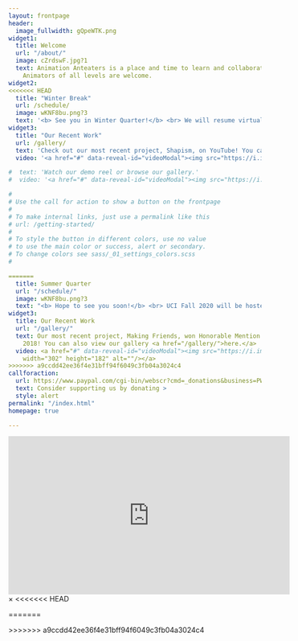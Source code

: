 ```yaml
---
layout: frontpage
header:
  image_fullwidth: gQpeWTK.png
widget1:
  title: Welcome
  url: "/about/"
  image: cZrdswF.jpg?1
  text: Animation Anteaters is a place and time to learn and collaborate on animation.
    Animators of all levels are welcome.
widget2:
<<<<<<< HEAD
  title: "Winter Break"
  url: /schedule/
  image: wKNF8bu.png?3
  text: '<b> See you in Winter Quarter!</b> <br> We will resume virtual club activities soon. Check back in January for more information!'
widget3:
  title: "Our Recent Work"
  url: /gallery/
  text: 'Check out our most recent project, Shapism, on YouTube! You can find more information in our gallery <a href="/gallery/">here.</a>'
  video: '<a href="#" data-reveal-id="videoModal"><img src="https://i.imgur.com/bEs0kyz.png" width="302" height="182" alt=""/></a>'

#  text: 'Watch our demo reel or browse our gallery.'
#  video: '<a href="#" data-reveal-id="videoModal"><img src="https://i.imgur.com/bEs0kyz.jpg" width="302" height="182" alt=""/></a>'

#
# Use the call for action to show a button on the frontpage
#
# To make internal links, just use a permalink like this
# url: /getting-started/
#
# To style the button in different colors, use no value
# to use the main color or success, alert or secondary.
# To change colors see sass/_01_settings_colors.scss
#

=======
  title: Summer Quarter
  url: "/schedule/"
  image: wKNF8bu.png?3
  text: "<b> Hope to see you soon!</b> <br> UCI Fall 2020 will be hosted online."
widget3:
  title: Our Recent Work
  url: "/gallery/"
  text: Our most recent project, Making Friends, won Honorable Mention at Zotfest
    2018! You can also view our gallery <a href="/gallery/">here.</a>
  video: <a href="#" data-reveal-id="videoModal"><img src="https://i.imgur.com/mHh9JRr.png"
    width="302" height="182" alt=""/></a>
>>>>>>> a9ccdd42ee36f4e31bff94f6049c3fb04a3024c4
callforaction:
  url: https://www.paypal.com/cgi-bin/webscr?cmd=_donations&business=PWCG9BKYRXGZN&lc=US&item_name=Animation%20Anteaters&item_number=AniAnt%20Club%20Fund&currency_code=USD&bn=PP%2dDonationsBF%3adonate%2520button_zpsxvnh45hr%2epng%2ehtml%3aNonHosted
  text: Consider supporting us by donating >
  style: alert
permalink: "/index.html"
homepage: true

---
```

<div id="videoModal" class="reveal-modal large" data-reveal="">
  <div class="flex-video widescreen vimeo" style="display: block;">
    <iframe width="560" height="315" src="https://www.youtube.com/embed/4Dk0pVki5aU" frameborder="0" allow="accelerometer; autoplay; clipboard-write; encrypted-media; gyroscope; picture-in-picture" allowfullscreen></iframe>
  </div>
  <a class="close-reveal-modal">&#215;</a>
<<<<<<< HEAD
</div>


=======
</div>
>>>>>>> a9ccdd42ee36f4e31bff94f6049c3fb04a3024c4
